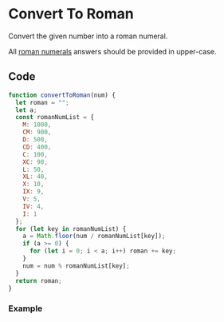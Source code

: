 # Convert To Roman

Convert the given number into a roman numeral.

All [roman numerals](https://www.mathsisfun.com/roman-numerals.html) answers should be provided in upper-case.

## Code

```js
function convertToRoman(num) {
  let roman = "";
  let a;
  const romanNumList = {
    M: 1000,
    CM: 900,
    D: 500,
    CD: 400,
    C: 100,
    XC: 90,
    L: 50,
    XL: 40,
    X: 10,
    IX: 9,
    V: 5,
    IV: 4,
    I: 1
  };
  for (let key in romanNumList) {
    a = Math.floor(num / romanNumList[key]);
    if (a >= 0) {
      for (let i = 0; i < a; i++) roman += key;
    }
    num = num % romanNumList[key];
  }
  return roman;
}
```

### Example

